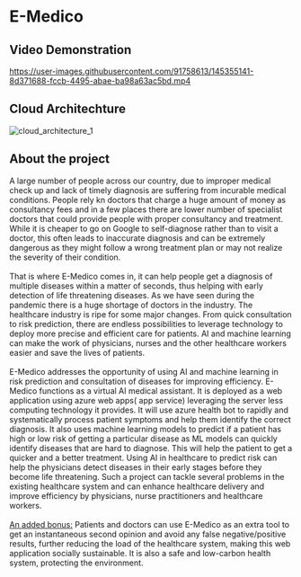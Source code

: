 # E-Medico
## Video Demonstration


https://user-images.githubusercontent.com/91758613/145355141-8d371688-fccb-4495-abae-ba98a63ac5bd.mp4

## Cloud Architechture 
![cloud_architecture_1](https://user-images.githubusercontent.com/91758613/145356239-a9410629-eb55-4d5c-beef-9a91fef6810a.jpg)

## About the project 
A large number of people across our country, due to improper medical check up and lack of timely diagnosis are suffering from incurable medical conditions. People rely kn doctors that charge a huge amount of money as consultancy fees and in a few places there are lower number of specialist doctors that could provide people with proper consultancy and treatment. While it is cheaper to go on Google to self-diagnose rather than to visit a doctor, this often leads to inaccurate diagnosis and can be extremely dangerous as they might follow a wrong treatment plan or may not realize the severity of their condition. <br> <br>
That is where E-Medico comes in, it can help people get a diagnosis of multiple diseases within a matter of seconds, thus helping with early detection of life threatening diseases. As we have seen during the pandemic there is a huge shortage of doctors in the industry. The healthcare industry is ripe for some major changes. From quick consultation to risk prediction, there are endless possibilities to leverage technology to deploy more precise and efficient care for patients. AI and machine learning can make the work of physicians, nurses and the other healthcare workers easier and save the lives of patients. <br> <br>
E-Medico addresses the opportunity of using AI and machine learning in risk prediction and consultation of diseases for improving efficiency. E-Medico functions as a virtual AI medical assistant. It is deployed as a web application using azure web apps( app service) leveraging the server less computing technology it provides. It will use azure health bot to rapidly and systematically process patient symptoms and help them identify the correct diagnosis. It also uses machine learning models to predict if a patient has high or low risk of getting a particular disease as ML models can quickly identify diseases that are hard to diagnose. This will help the patient to get a quicker and a better treatment. Using AI in healthcare to predict risk can help the physicians detect diseases in their early stages before they become life threatening. Such a project can tackle several problems in the existing healthcare system and can enhance healthcare delivery and improve efficiency by physicians, nurse practitioners and healthcare workers. <br> <br>
<u>An added bonus:</u> Patients and doctors can use E-Medico as an extra tool to get an instantaneous second opinion and avoid any false negative/positive results, further reducing the load of the healthcare system, making this web application socially sustainable. It is also a safe and low-carbon health system, protecting the environment.
